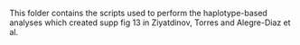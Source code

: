 This folder contains the scripts used to perform the haplotype-based analyses which created supp fig 13 
in Ziyatdinov, Torres and Alegre-Diaz et al. 
